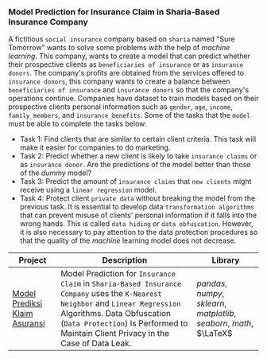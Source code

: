### Model Prediction for Insurance Claim in Sharia-Based Insurance Company

A fictitious `social insurance` company based on `sharia` named "Sure Tomorrow" wants to solve some problems with the help of *machine learning*. This company, wants to create a model that can predict whether their prospective clients as `beneficiaries of insurance` or as `insurance donors`. The company's profits are obtained from the services offered to `insurance donors`, this company wants to create a balance between `beneficiaries of insurance` and `insurance donors` so that the company's operations continue. Companies have dataset to train models based on their prospective clients personal information such as `gender`, `age`, `income`, `family_members`, and `insurance_benefits`. Some of the tasks that the `model` must be able to complete the tasks below:

- Task 1: Find clients that are similar to certain client criteria. This task will make it easier for companies to do marketing.
- Task 2: Predict whether a new client is likely to take `insurance claims` or as `insurance donor`. Are the predictions of the model better than those of the *dummy* model?
- Task 3: Predict the amount of `insurance claims` that `new clients` might receive using a `linear regression` model.
- Task 4: Protect client `private data` without breaking the model from the previous task. It is essential to develop data `transformation algorithms` that can prevent misuse of clients' personal information if it falls into the wrong hands. This is called `data hiding` or `data obfuscation`. However, it is also necessary to pay attention to the data protection procedures so that the quality of the *machine* learning model does not decrease.

| Project | Description | Library |
| ------- | ------- | ------- |
| [Model Prediksi Klaim Asuransi](https://github.com/fuadraharjo/TripleTen_ENG/blob/main/Project-09%20-%20Model%20Prediction%20for%20Insurance%20Claim/Model%20prediction%20for%20insurance%20claim%20in%20sharia-based%20insurance%20company.ipynb) | Model Prediction for `Insurance Claim` in `Sharia-Based Insurance Company` uses the `K-Nearest Neighbor` and `Linear Regression` Algorithms. Data Obfuscation (`Data Protection`) Is Performed to Maintain Client Privacy in the Case of Data Leak. | *pandas*, *numpy*, *sklearn*, *matplotlib*, *seaborn*, *math*, $\LaTeX$ |